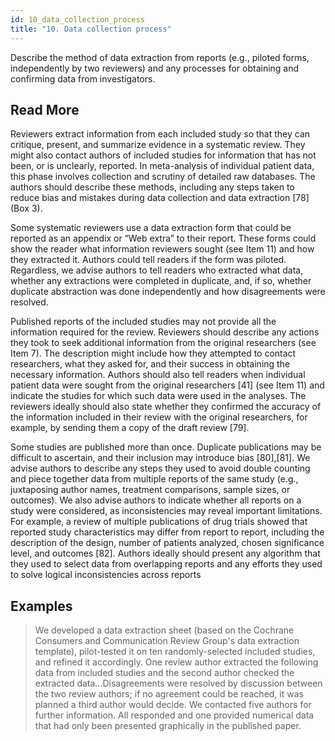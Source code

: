 ```yaml
---
id: 10_data_collection_process
title: "10. Data collection process"
---
```

Describe the method of data extraction from reports (e.g., piloted forms, independently by two reviewers) and any processes for obtaining and confirming data from investigators.

## Read More

Reviewers extract information from each included study so that they can critique, present, and summarize evidence in a systematic review. They might also contact authors of included studies for information that has not been, or is unclearly, reported. In meta-analysis of individual patient data, this phase involves collection and scrutiny of detailed raw databases. The authors should describe these methods, including any steps taken to reduce bias and mistakes during data collection and data extraction [78] (Box 3).

Some systematic reviewers use a data extraction form that could be reported as an appendix or “Web extra” to their report. These forms could show the reader what information reviewers sought (see Item 11) and how they extracted it. Authors could tell readers if the form was piloted. Regardless, we advise authors to tell readers who extracted what data, whether any extractions were completed in duplicate, and, if so, whether duplicate abstraction was done independently and how disagreements were resolved.

Published reports of the included studies may not provide all the information required for the review. Reviewers should describe any actions they took to seek additional information from the original researchers (see Item 7). The description might include how they attempted to contact researchers, what they asked for, and their success in obtaining the necessary information. Authors should also tell readers when individual patient data were sought from the original researchers [41] (see Item 11) and indicate the studies for which such data were used in the analyses. The reviewers ideally should also state whether they confirmed the accuracy of the information included in their review with the original researchers, for example, by sending them a copy of the draft review [79].

Some studies are published more than once. Duplicate publications may be difficult to ascertain, and their inclusion may introduce bias [80],[81]. We advise authors to describe any steps they used to avoid double counting and piece together data from multiple reports of the same study (e.g., juxtaposing author names, treatment comparisons, sample sizes, or outcomes). We also advise authors to indicate whether all reports on a study were considered, as inconsistencies may reveal important limitations. For example, a review of multiple publications of drug trials showed that reported study characteristics may differ from report to report, including the description of the design, number of patients analyzed, chosen significance level, and outcomes [82]. Authors ideally should present any algorithm that they used to select data from overlapping reports and any efforts they used to solve logical inconsistencies across reports

## Examples

> We developed a data extraction sheet (based on the Cochrane Consumers and Communication Review Group's data extraction template), pilot-tested it on ten randomly-selected included studies, and refined it accordingly. One review author extracted the following data from included studies and the second author checked the extracted data…Disagreements were resolved by discussion between the two review authors; if no agreement could be reached, it was planned a third author would decide. We contacted five authors for further information. All responded and one provided numerical data that had only been presented graphically in the published paper.